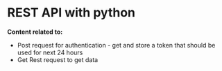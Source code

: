# REST API with python

**Content related to:**

- Post request for authentication - get and store a token that should be used for next 24 hours
- Get Rest request to get data

